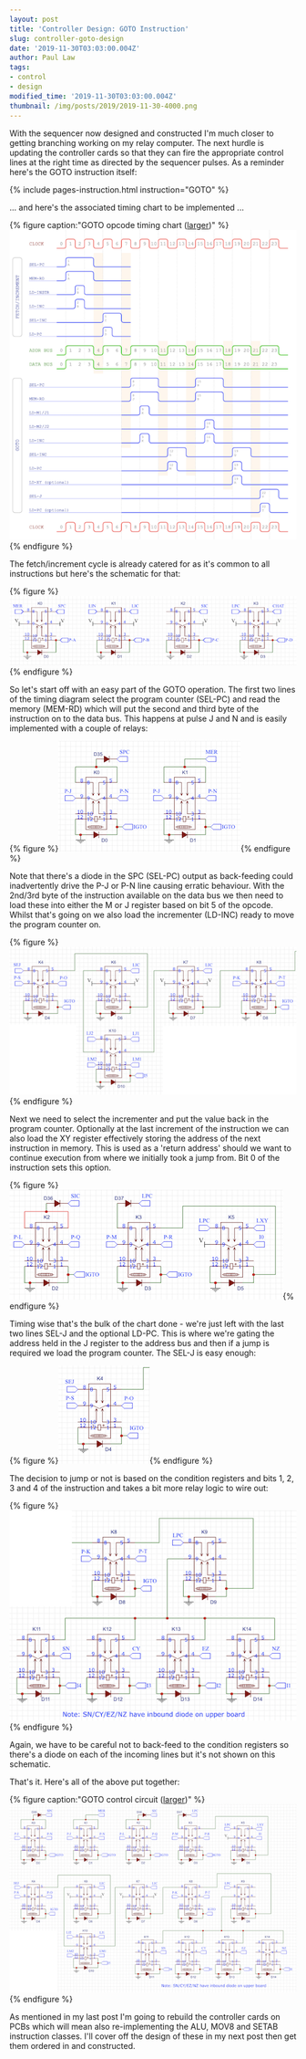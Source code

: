 ```yaml
---
layout: post
title: 'Controller Design: GOTO Instruction'
slug: controller-goto-design
date: '2019-11-30T03:03:00.004Z'
author: Paul Law
tags:
- control
- design
modified_time: '2019-11-30T03:03:00.004Z'
thumbnail: /img/posts/2019/2019-11-30-4000.png
---
```


With the sequencer now designed and constructed I'm much closer to getting branching working on my relay computer. The next
hurdle is updating the controller cards so that they can fire the appropriate control lines at the right time as directed
by the sequencer pulses. As a reminder here's the GOTO instruction itself:

{% include pages-instruction.html instruction="GOTO" %}

... and here's the associated timing chart to be implemented ...

{% figure caption:"GOTO opcode timing chart ([larger](/assets/pdf/timing-goto.pdf))" %}![GOTO opcode timing chart](/assets/img/posts/2019/2019-11-02-0003.png){% endfigure %}

The fetch/increment cycle is already catered for as it's common to all instructions but here's the schematic for that:

{% figure %}![Increment Cycle Schematic](/assets/img/posts/2019/2019-11-30-0006.png){% endfigure %}

So let's start off with an easy part of the GOTO operation. The first two lines of the timing diagram select the program
counter (SEL-PC) and read the memory (MEM-RD) which will put the second and third byte of the instruction on to the data bus.
This happens at pulse J and N and is easily implemented with a couple of relays:

{% figure %}![SEL-PC and MEM-RD](/assets/img/posts/2019/2019-11-30-0000.png){% endfigure %}

Note that there's a diode in the SPC (SEL-PC) output as back-feeding could inadvertently drive the P-J or P-N line causing
erratic behaviour. With the 2nd/3rd byte of the instruction available on the data bus we then need to load these into either
the M or J register based on bit 5 of the opcode. Whilst that's going on we also load the incrementer (LD-INC) ready to move
the program counter on.

{% figure %}![LD-M/J and LD-INC](/assets/img/posts/2019/2019-11-30-0001.png){% endfigure %}

Next we need to select the incrementer and put the value back in the program counter. Optionally at the last increment of
the instruction we can also load the XY register effectively storing the address of the next instruction in memory. This is
used as a 'return address' should we want to continue execution from where we initially took a jump from. Bit 0 of the
instruction sets this option.

{% figure %}![SEL-INC, LD-PC and optional LD-XY](/assets/img/posts/2019/2019-11-30-0002.png){% endfigure %}

Timing wise that's the bulk of the chart done - we're just left with the last two lines SEL-J and the optional LD-PC. This is
where we're gating the address held in the J register to the address bus and then if a jump is required we load the program
counter. The SEL-J is easy enough:

{% figure %}![SEL-J](/assets/img/posts/2019/2019-11-30-0003.png){% endfigure %}

The decision to jump or not is based on the condition registers and bits 1, 2, 3 and 4 of the instruction and takes a bit more
relay logic to wire out:

{% figure %}![optional LD-PC](/assets/img/posts/2019/2019-11-30-0004.png){% endfigure %}

Again, we have to be careful not to back-feed to the condition registers so there's a diode on each of the incoming lines but
it's not shown on this schematic.

That's it. Here's all of the above put together:

{% figure caption:"GOTO control circuit ([larger](/assets/img/posts/2019/2019-11-30-1005.png))" %}![GOTO control circuit](/assets/img/posts/2019/2019-11-30-0005.png){% endfigure %}

As mentioned in my last post I'm going to rebuild the controller cards on PCBs which will mean also re-implementing the ALU,
MOV8 and SETAB instruction classes. I'll cover off the design of these in my next post then get them ordered in and
constructed.

